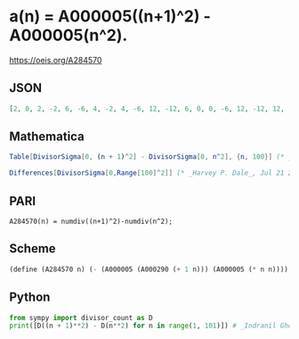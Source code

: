 # a\(n\) \= A000005\(\(n\+1\)^2\) \- A000005\(n^2\)\.
https://oeis.org/A284570
## JSON
```JSON
[2, 0, 2, -2, 6, -6, 4, -2, 4, -6, 12, -12, 6, 0, 0, -6, 12, -12, 12, -6, 0, -6, 18, -16, 4, -2, 8, -12, 24, -24, 8, -2, 0, 0, 16, -22, 6, 0, 12, -18, 24, -24, 12, 0, -6, -6, 24, -22, 10, -6, 6, -12, 18, -12, 12, -12, 0, -6, 42, -42, 6, 6, -2, -4, 18, -24, 12, -6, 18, -24, 32, -32, 6, 6, 0, -6, 18, -24, 24, -18, 0, -6, 42, -36, 0, 0, 12, -18, 42, -36, 6, -6]
```
## Mathematica
```Mathematica
Table[DivisorSigma[0, (n + 1)^2] - DivisorSigma[0, n^2], {n, 100}] (* _Indranil Ghosh_, Apr 15 2017 *)
```
```Mathematica
Differences[DivisorSigma[0,Range[100]^2]] (* _Harvey P. Dale_, Jul 21 2023 *)
```
## PARI
```PARI
A284570(n) = numdiv((n+1)^2)-numdiv(n^2);
```
## Scheme
```Scheme
(define (A284570 n) (- (A000005 (A000290 (+ 1 n))) (A000005 (* n n))))
```
## Python
```Python
from sympy import divisor_count as D
print([D((n + 1)**2) - D(n**2) for n in range(1, 101)]) # _Indranil Ghosh_, Apr 15 2017
```
